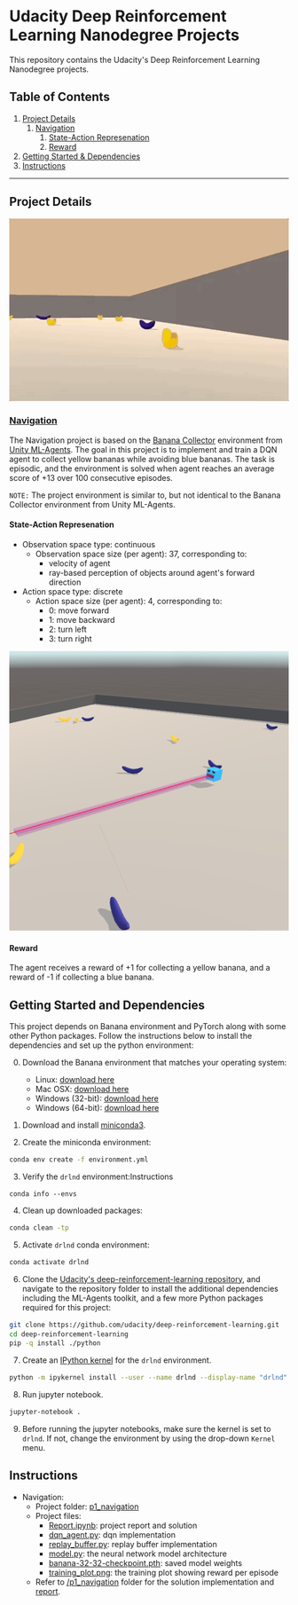 # Udacity Deep Reinforcement Learning Nanodegree Projects
 
This repository contains the Udacity's Deep Reinforcement Learning Nanodegree projects.

## Table of Contents

1. [Project Details](#project-details)
    1. [Navigation](#navigation)
        1. [State-Action Represenation](#state-action-represenation)
        1. [Reward](#reward)
1. [Getting Started & Dependencies](#getting-started-and-dependencies)
1. [Instructions](#instructions)

---

## Project Details

![banana-collector](./doc/gif/banana-collector.gif)

### [Navigation](./p1_navigation/Report.ipynb)

The Navigation project is based on the [Banana Collector](https://github.com/Unity-Technologies/ml-agents/blob/master/docs/Learning-Environment-Examples.md#banana-collector) environment from [Unity ML-Agents](https://github.com/Unity-Technologies/ml-agents). The goal in this project is to implement and train a DQN agent to collect yellow bananas while avoiding blue bananas. The task is episodic, and the environment is solved when agent reaches an average score of +13 over 100 consecutive episodes.

`NOTE:` The project environment is similar to, but not identical to the Banana Collector environment from Unity ML-Agents.

#### State-Action Represenation

- Observation space type: continuous
    - Observation space size (per agent): 37, corresponding to:
        - velocity of agent
        - ray-based perception of objects around agent's forward direction
- Action space type: discrete
    - Action space size (per agent): 4, corresponding to:
        - 0: move forward
        - 1: move backward
        - 2: turn left
        - 3: turn right

![banana-collector-env](./doc/img/banana-collector-env.png)
        
#### Reward

The agent receives a reward of +1 for collecting a yellow banana, and a reward of -1 if collecting a blue banana.

## Getting Started and Dependencies

This project depends on Banana environment and PyTorch along with some other Python packages. Follow the instructions below to install the dependencies and set up the python environment:

0. Download the Banana environment that matches your operating system:
    - Linux: [download here](https://s3-us-west-1.amazonaws.com/udacity-drlnd/P1/Banana/Banana_Linux.zip)
    - Mac OSX: [download here](https://s3-us-west-1.amazonaws.com/udacity-drlnd/P1/Banana/Banana.app.zip)
    - Windows (32-bit): [download here](https://s3-us-west-1.amazonaws.com/udacity-drlnd/P1/Banana/Banana_Windows_x86.zip)
    - Windows (64-bit): [download here](https://s3-us-west-1.amazonaws.com/udacity-drlnd/P1/Banana/Banana_Windows_x86_64.zip)

1. Download and install [miniconda3](https://conda.io/miniconda.html).
2. Create the miniconda environment:
```bash
conda env create -f environment.yml
```
3. Verify the `drlnd` environment:Instructions
```bahs
conda info --envs
```
4. Clean up downloaded packages:
```bash
conda clean -tp
```
5. Activate `drlnd` conda environment:
```bash
conda activate drlnd
```
6. Clone the [Udacity's deep-reinforcement-learning repository](https://github.com/udacity/deep-reinforcement-learning), and navigate to the repository folder to install the additional dependencies including the ML-Agents toolkit, and a few more Python packages required for this project:
```bash
git clone https://github.com/udacity/deep-reinforcement-learning.git
cd deep-reinforcement-learning
pip -q install ./python
```
7. Create an [IPython kernel](http://ipython.readthedocs.io/en/stable/install/kernel_install.html) for the `drlnd` environment.  
```bash
python -m ipykernel install --user --name drlnd --display-name "drlnd"
```
8. Run jupyter notebook.
```bash
jupyter-notebook .
```
9. Before running the jupyter notebooks, make sure the kernel is set to `drlnd`. If not, change the environment by using the drop-down `Kernel` menu. 

## Instructions

- Navigation:
    - Project folder: [p1_navigation](./p1_navigation)
    - Project files:
        - [Report.ipynb](./p1_navigation/Report.ipynb): project report and solution
        - [dqn_agent.py](./p1_navigation/dqn_agent.py): dqn implementation
        - [replay_buffer.py](./p1_navigation/replay_buffer.py): replay buffer implementation
        - [model.py](./p1_navigation/model.py): the neural network model architecture
        - [banana-32-32-checkpoint.pth](./p1_navigation/banana-32-32-checkpoint.pth): saved model weights
        - [training_plot.png](./p1_navigation/training_plot.png): the training plot showing reward per episode
    - Refer to [/p1_navigation](./p1_navigation) folder for the solution implementation and [report](./p1_navigation/Report.ipynb). 
